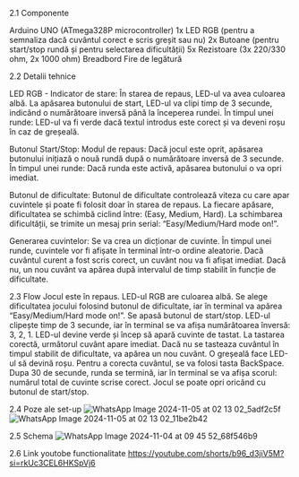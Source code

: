 2.1 Componente

Arduino UNO (ATmega328P microcontroller)
1x LED RGB (pentru a semnaliza dacă cuvântul corect e scris greșit sau nu)
2x Butoane (pentru start/stop rundă și pentru selectarea dificultății)
5x Rezistoare (3x 220/330 ohm, 2x 1000 ohm)
Breadbord
Fire de legătură

2.2 Detalii tehnice

LED RGB - Indicator de stare:
În starea de repaus, LED-ul va avea culoarea albă.
La apăsarea butonului de start, LED-ul va clipi timp de 3 secunde, indicând o numărătoare inversă până la începerea rundei.
În timpul unei runde: LED-ul va fi verde dacă textul introdus este corect și va deveni roșu în caz de greșeală.

Butonul Start/Stop:
Modul de repaus: Dacă jocul este oprit, apăsarea butonului inițiază o nouă rundă după o numărătoare inversă de 3 secunde.
În timpul unei runde: Dacă runda este activă, apăsarea butonului o va opri imediat.

Butonul de dificultate:
Butonul de dificultate controlează viteza cu care apar cuvintele și poate fi folosit doar în starea de repaus.
La fiecare apăsare, dificultatea se schimbă ciclind între: (Easy, Medium, Hard).
La schimbarea dificultății, se trimite un mesaj prin serial: “Easy/Medium/Hard mode on!”.

Generarea cuvintelor:
Se va crea un dicționar de cuvinte.
În timpul unei runde, cuvintele vor fi afișate în terminal într-o ordine aleatorie.
Dacă cuvântul curent a fost scris corect, un cuvânt nou va fi afișat imediat. Dacă nu, un nou cuvânt va apărea după intervalul de timp stabilit în funcție de dificultate.

2.3 Flow
Jocul este în repaus. LED-ul RGB are culoarea albă.
Se alege dificultatea jocului folosind butonul de dificultate, iar în terminal va apărea “Easy/Medium/Hard mode on!”.
Se apasă butonul de start/stop.
LED-ul clipește timp de 3 secunde, iar în terminal se va afișa numărătoarea înversă: 3, 2, 1.
LED-ul devine verde și încep să apară cuvinte de tastat.
La tastarea corectă, următorul cuvânt apare imediat. Dacă nu se tasteaza cuvântul în timpul stabilit de dificultate, va apărea un nou cuvânt.
O greșeală face LED-ul să devină roșu. Pentru a corecta cuvântul, se va folosi tasta BackSpace.
Dupa 30 de secunde, runda se termină, iar în terminal se va afișa scorul: numărul total de cuvinte scrise corect.
Jocul se poate opri oricând cu butonul de start/stop.

2.4 Poze ale set-up 
![WhatsApp Image 2024-11-05 at 02 13 02_5adf2c5f](https://github.com/user-attachments/assets/338c86b6-f8b3-42d4-af61-31877fdbea24)
![WhatsApp Image 2024-11-05 at 02 13 02_11be2b42](https://github.com/user-attachments/assets/d7b43fd7-6697-42dd-a3fc-1c6eb50f1e3d)

2.5 Schema ![WhatsApp Image 2024-11-04 at 09 45 52_68f546b9](https://github.com/user-attachments/assets/8553320e-549e-4c26-b3da-52bd6644b9d4)


2.6 Link youtobe functionalitate https://youtube.com/shorts/b96_d3jiV5M?si=rkUc3CEL6HKSpVj6
